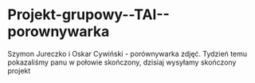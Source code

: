 # Projekt-grupowy--TAI--porownywarka
Szymon Jureczko i Oskar Cywiński - porównywarka zdjęć.
Tydzień temu pokazaliśmy panu w połowie skończony, dzisiaj wysyłamy skończony projekt
